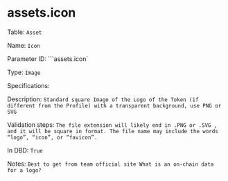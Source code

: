 # assets.icon

Table: ```Asset```

Name: ```Icon```

Parameter ID: ```assets.icon`

Type: ```Image```

Specifications: 

Description: ```Standard square Image of the Logo of the Token (if different from the Profile) with a transparent background, use PNG or SVG```

Validation steps: ```The file extension will likely end in .PNG or .SVG , and it will be square in format. The file name may include the words “logo”, “icon”, or “favicon”.```

In DBD: ```True```

Notes: ```Best to get from team official site What is an on-chain data for a logo?```

